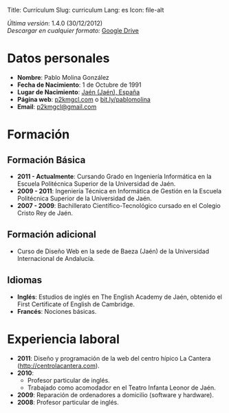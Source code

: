 Title: Currículum
Slug: curriculum
Lang: es
Icon: file-alt

*Última versión*: 1.4.0 (30/12/2012)<br/>
*Descargar en cualquier formato:* [Google Drive](https://docs.google.com/document/d/1wgut7Ehze7gUIOD5ZwOzkE3UVSl54MviwaXHPzpdAM8/edit)

# Datos personales

 - **Nombre**: Pablo Molina González
 - **Fecha de Nacimiento**: 1 de Octubre de 1991
 - **Lugar de Nacimiento**: [Jaén (Jaén), España](http://goo.gl/maps/Od57)
 - **Página web**: [p2kmgcl.com](http://p2kmgcl.com) o [bit.ly/pablomolina](http://bit.ly/pablomolina)
 - **Email**: [p2kmgcl@gmail.com](mailto:p2kmgcl@gmail.com)

# Formación

## Formación Básica

 - **2011 - Actualmente**: Cursando Grado en Ingeniería Informática en la Escuela Politécnica Superior de la Universidad de Jaén.
 - **2009 - 2011**: Ingeniería Técnica en Informática de Gestión en la Escuela Politécnica Superior de la Universidad de Jaén.
 - **2007 - 2009**: Bachillerato Científico-Tecnológico cursado en el Colegio Cristo Rey de Jaén.

## Formación adicional

 - Curso de Diseño Web en la sede de Baeza (Jaén) de la Universidad Internacional de Andalucía.

## Idiomas

 - **Inglés**: Estudios de inglés en The English Academy de Jaén, obtenido el First Certificate of English de Cambridge.
 - **Francés**: Nociones básicas.

# Experiencia laboral

 - **2011**: Diseño y programación de la web del centro hípico La Cantera (http://centrolacantera.com).
 - **2010**:
    - Profesor particular de inglés.
    - Trabajado como acomodador en el Teatro Infanta Leonor de Jaén.
 - **2009**: Reparación de ordenadores a domicilio (software y hardware).
 - **2008**: Profesor particular de inglés.
